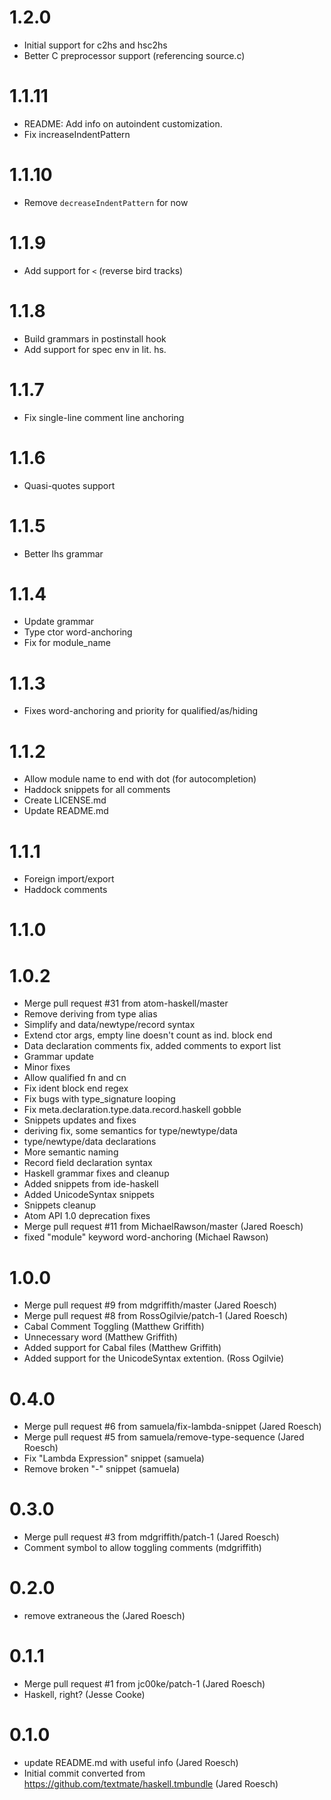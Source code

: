 # 1.2.0

* Initial support for c2hs and hsc2hs
* Better C preprocessor support (referencing source.c)

# 1.1.11

* README: Add info on autoindent customization.
* Fix increaseIndentPattern

# 1.1.10

* Remove `decreaseIndentPattern` for now

# 1.1.9

* Add support for `<` (reverse bird tracks)

# 1.1.8

* Build grammars in postinstall hook
* Add support for spec env in lit. hs.

# 1.1.7

* Fix single-line comment line anchoring

# 1.1.6

* Quasi-quotes support

# 1.1.5

* Better lhs grammar

# 1.1.4

* Update grammar
* Type ctor word-anchoring
* Fix for module_name

# 1.1.3

* Fixes word-anchoring and priority for qualified/as/hiding

# 1.1.2

* Allow module name to end with dot (for autocompletion)
* Haddock snippets for all comments
* Create LICENSE.md
* Update README.md

# 1.1.1

* Foreign import/export
* Haddock comments

# 1.1.0


# 1.0.2

* Merge pull request #31 from atom-haskell/master
* Remove deriving from type alias
* Simplify and data/newtype/record syntax
* Extend ctor args, empty line doesn't count as ind. block end
* Data declaration comments fix, added comments to export list
* Grammar update
* Minor fixes
* Allow qualified fn and cn
* Fix ident block end regex
* Fix bugs with type_signature looping
* Fix meta.declaration.type.data.record.haskell gobble
* Snippets updates and fixes
* deriving fix, some semantics for type/newtype/data
* type/newtype/data declarations
* More semantic naming
* Record field declaration syntax
* Haskell grammar fixes and cleanup
* Added snippets from ide-haskell
* Added UnicodeSyntax snippets
* Snippets cleanup
* Atom API 1.0 deprecation fixes
* Merge pull request #11 from MichaelRawson/master (Jared Roesch)
* fixed "module" keyword word-anchoring (Michael Rawson)

# 1.0.0

* Merge pull request #9 from mdgriffith/master (Jared Roesch)
* Merge pull request #8 from RossOgilvie/patch-1 (Jared Roesch)
* Cabal Comment Toggling (Matthew Griffith)
* Unnecessary word (Matthew Griffith)
* Added support for Cabal files (Matthew Griffith)
* Added support for the UnicodeSyntax extention. (Ross Ogilvie)

# 0.4.0

* Merge pull request #6 from samuela/fix-lambda-snippet (Jared Roesch)
* Merge pull request #5 from samuela/remove-type-sequence (Jared Roesch)
* Fix "Lambda Expression" snippet (samuela)
* Remove broken "-" snippet (samuela)

# 0.3.0

* Merge pull request #3 from mdgriffith/patch-1 (Jared Roesch)
* Comment symbol to allow toggling comments (mdgriffith)

# 0.2.0

* remove extraneous the (Jared Roesch)

# 0.1.1

* Merge pull request #1 from jc00ke/patch-1 (Jared Roesch)
* Haskell, right? (Jesse Cooke)

# 0.1.0

* update README.md with useful info (Jared Roesch)
* Initial commit converted from https://github.com/textmate/haskell.tmbundle (Jared Roesch)
